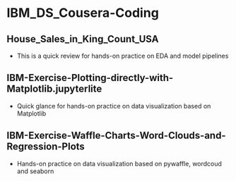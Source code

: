 # IBM_DS_Cousera-Coding
## House_Sales_in_King_Count_USA
- This is a quick review for hands-on practice on EDA and model pipelines
## IBM-Exercise-Plotting-directly-with-Matplotlib.jupyterlite
- Quick glance for hands-on practice on data visualization based on Matplotlib
## IBM-Exercise-Waffle-Charts-Word-Clouds-and-Regression-Plots
- Hands-on practice on data visualization based on pywaffle, wordcoud and seaborn
